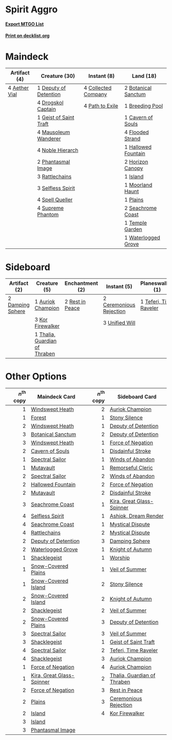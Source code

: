 # Spirit Aggro

#### [Export MTGO List](../collection/Spirit%20Aggro/Spirit%20Aggro.txt)
#### [Print on decklist.org](http://decklist.org/?deckmain=4%09Aether%20Vial%0A2%09Botanical%20Sanctum%0A1%09Breeding%20Pool%0A1%09Cavern%20of%20Souls%0A4%09Collected%20Company%0A1%09Deputy%20of%20Detention%0A4%09Drogskol%20Captain%0A4%09Flooded%20Strand%0A1%09Geist%20of%20Saint%20Traft%0A1%09Hallowed%20Fountain%0A2%09Horizon%20Canopy%0A1%09Island%0A4%09Mausoleum%20Wanderer%0A1%09Moorland%20Haunt%0A4%09Noble%20Hierarch%0A4%09Path%20to%20Exile%0A2%09Phantasmal%20Image%0A1%09Plains%0A3%09Rattlechains%0A2%09Seachrome%20Coast%0A3%09Selfless%20Spirit%0A4%09Spell%20Queller%0A4%09Supreme%20Phantom%0A1%09Temple%20Garden%0A1%09Waterlogged%20Grove&deckside=1%09Auriok%20Champion%0A2%09Ceremonious%20Rejection%0A2%09Damping%20Sphere%0A3%09Kor%20Firewalker%0A2%09Rest%20in%20Peace%0A1%09Teferi,%20Time%20Raveler%0A1%09Thalia,%20Guardian%20of%20Thraben%0A3%09Unified%20Will)
# Maindeck

|                                     Artifact (4)                                      |                                          Creature (30)                                          |                                         Instant (8)                                          |                                          Land (18)                                           |
|---------------------------------------------------------------------------------------|-------------------------------------------------------------------------------------------------|----------------------------------------------------------------------------------------------|----------------------------------------------------------------------------------------------|
|4 [Aether Vial](http://gatherer.wizards.com/Pages/Card/Details.aspx?multiverseid=48146)|1 [Deputy of Detention](http://gatherer.wizards.com/Pages/Card/Details.aspx?multiverseid=457309) |4 [Collected Company](http://gatherer.wizards.com/Pages/Card/Details.aspx?multiverseid=394519)|2 [Botanical Sanctum](http://gatherer.wizards.com/Pages/Card/Details.aspx?multiverseid=417817)|
|                                                                                       |4 [Drogskol Captain](http://gatherer.wizards.com/Pages/Card/Details.aspx?multiverseid=244773)    |4 [Path to Exile](http://gatherer.wizards.com/Pages/Card/Details.aspx?multiverseid=220511)    |1 [Breeding Pool](http://gatherer.wizards.com/Pages/Card/Details.aspx?multiverseid=97088)     |
|                                                                                       |1 [Geist of Saint Traft](http://gatherer.wizards.com/Pages/Card/Details.aspx?multiverseid=409577)|                                                                                              |1 [Cavern of Souls](http://gatherer.wizards.com/Pages/Card/Details.aspx?multiverseid=278058)  |
|                                                                                       |4 [Mausoleum Wanderer](http://gatherer.wizards.com/Pages/Card/Details.aspx?multiverseid=414364)  |                                                                                              |4 [Flooded Strand](http://gatherer.wizards.com/Pages/Card/Details.aspx?multiverseid=405098)   |
|                                                                                       |4 [Noble Hierarch](http://gatherer.wizards.com/Pages/Card/Details.aspx?multiverseid=179434)      |                                                                                              |1 [Hallowed Fountain](http://gatherer.wizards.com/Pages/Card/Details.aspx?multiverseid=97071) |
|                                                                                       |2 [Phantasmal Image](http://gatherer.wizards.com/Pages/Card/Details.aspx?multiverseid=220099)    |                                                                                              |2 [Horizon Canopy](http://gatherer.wizards.com/Pages/Card/Details.aspx?multiverseid=409571)   |
|                                                                                       |3 [Rattlechains](http://gatherer.wizards.com/Pages/Card/Details.aspx?multiverseid=409824)        |                                                                                              |1 [Island](http://gatherer.wizards.com/Pages/Card/Details.aspx?multiverseid=439857)           |
|                                                                                       |3 [Selfless Spirit](http://gatherer.wizards.com/Pages/Card/Details.aspx?multiverseid=414332)     |                                                                                              |1 [Moorland Haunt](http://gatherer.wizards.com/Pages/Card/Details.aspx?multiverseid=233239)   |
|                                                                                       |4 [Spell Queller](http://gatherer.wizards.com/Pages/Card/Details.aspx?multiverseid=414494)       |                                                                                              |1 [Plains](http://gatherer.wizards.com/Pages/Card/Details.aspx?multiverseid=439856)           |
|                                                                                       |4 [Supreme Phantom](http://gatherer.wizards.com/Pages/Card/Details.aspx?multiverseid=447212)     |                                                                                              |2 [Seachrome Coast](http://gatherer.wizards.com/Pages/Card/Details.aspx?multiverseid=209399)  |
|                                                                                       |                                                                                                 |                                                                                              |1 [Temple Garden](http://gatherer.wizards.com/Pages/Card/Details.aspx?multiverseid=405112)    |
|                                                                                       |                                                                                                 |                                                                                              |1 [Waterlogged Grove](http://gatherer.wizards.com/Pages/Card/Details.aspx?multiverseid=464198)|


# Sideboard

|                                       Artifact (2)                                        |                                              Creature (5)                                              |                                     Enchantment (2)                                      |                                           Instant (5)                                            |                                        Planeswalker (1)                                         |
|-------------------------------------------------------------------------------------------|--------------------------------------------------------------------------------------------------------|------------------------------------------------------------------------------------------|--------------------------------------------------------------------------------------------------|-------------------------------------------------------------------------------------------------|
|2 [Damping Sphere](http://gatherer.wizards.com/Pages/Card/Details.aspx?multiverseid=443101)|1 [Auriok Champion](http://gatherer.wizards.com/Pages/Card/Details.aspx?multiverseid=72921)             |2 [Rest in Peace](http://gatherer.wizards.com/Pages/Card/Details.aspx?multiverseid=442021)|2 [Ceremonious Rejection](http://gatherer.wizards.com/Pages/Card/Details.aspx?multiverseid=417613)|1 [Teferi, Time Raveler](http://gatherer.wizards.com/Pages/Card/Details.aspx?multiverseid=461148)|
|                                                                                           |3 [Kor Firewalker](http://gatherer.wizards.com/Pages/Card/Details.aspx?multiverseid=442010)             |                                                                                          |3 [Unified Will](http://gatherer.wizards.com/Pages/Card/Details.aspx?multiverseid=193456)         |                                                                                                 |
|                                                                                           |1 [Thalia, Guardian of Thraben](http://gatherer.wizards.com/Pages/Card/Details.aspx?multiverseid=442025)|                                                                                          |                                                                                                  |                                                                                                 |


# Other Options

|*n*<sup>th</sup> copy|                                           Maindeck Card                                           |*n*<sup>th</sup> copy|                                            Sideboard Card                                            |
|--------------------:|---------------------------------------------------------------------------------------------------|--------------------:|------------------------------------------------------------------------------------------------------|
|                    1|[Windswept Heath](http://gatherer.wizards.com/Pages/Card/Details.aspx?multiverseid=405115)         |                    2|[Auriok Champion](http://gatherer.wizards.com/Pages/Card/Details.aspx?multiverseid=72921)             |
|                    1|[Forest](http://gatherer.wizards.com/Pages/Card/Details.aspx?multiverseid=439860)                  |                    1|[Stony Silence](http://gatherer.wizards.com/Pages/Card/Details.aspx?multiverseid=247425)              |
|                    2|[Windswept Heath](http://gatherer.wizards.com/Pages/Card/Details.aspx?multiverseid=405115)         |                    1|[Deputy of Detention](http://gatherer.wizards.com/Pages/Card/Details.aspx?multiverseid=457309)        |
|                    3|[Botanical Sanctum](http://gatherer.wizards.com/Pages/Card/Details.aspx?multiverseid=417817)       |                    2|[Deputy of Detention](http://gatherer.wizards.com/Pages/Card/Details.aspx?multiverseid=457309)        |
|                    3|[Windswept Heath](http://gatherer.wizards.com/Pages/Card/Details.aspx?multiverseid=405115)         |                    1|[Force of Negation](http://gatherer.wizards.com/Pages/Card/Details.aspx?multiverseid=464001)          |
|                    2|[Cavern of Souls](http://gatherer.wizards.com/Pages/Card/Details.aspx?multiverseid=278058)         |                    1|[Disdainful Stroke](http://gatherer.wizards.com/Pages/Card/Details.aspx?multiverseid=420705)          |
|                    1|[Spectral Sailor](http://gatherer.wizards.com/Pages/Card/Details.aspx?multiverseid=466830)         |                    1|[Winds of Abandon](http://gatherer.wizards.com/Pages/Card/Details.aspx?multiverseid=463986)           |
|                    1|[Mutavault](http://gatherer.wizards.com/Pages/Card/Details.aspx?multiverseid=370733)               |                    1|[Remorseful Cleric](http://gatherer.wizards.com/Pages/Card/Details.aspx?multiverseid=447169)          |
|                    2|[Spectral Sailor](http://gatherer.wizards.com/Pages/Card/Details.aspx?multiverseid=466830)         |                    2|[Winds of Abandon](http://gatherer.wizards.com/Pages/Card/Details.aspx?multiverseid=463986)           |
|                    2|[Hallowed Fountain](http://gatherer.wizards.com/Pages/Card/Details.aspx?multiverseid=97071)        |                    2|[Force of Negation](http://gatherer.wizards.com/Pages/Card/Details.aspx?multiverseid=464001)          |
|                    2|[Mutavault](http://gatherer.wizards.com/Pages/Card/Details.aspx?multiverseid=370733)               |                    2|[Disdainful Stroke](http://gatherer.wizards.com/Pages/Card/Details.aspx?multiverseid=420705)          |
|                    3|[Seachrome Coast](http://gatherer.wizards.com/Pages/Card/Details.aspx?multiverseid=209399)         |                    1|[Kira, Great Glass-Spinner](http://gatherer.wizards.com/Pages/Card/Details.aspx?multiverseid=74445)   |
|                    4|[Selfless Spirit](http://gatherer.wizards.com/Pages/Card/Details.aspx?multiverseid=414332)         |                    1|[Ashiok, Dream Render](http://gatherer.wizards.com/Pages/Card/Details.aspx?multiverseid=461155)       |
|                    4|[Seachrome Coast](http://gatherer.wizards.com/Pages/Card/Details.aspx?multiverseid=209399)         |                    1|[Mystical Dispute](http://gatherer.wizards.com/Pages/Card/Details.aspx?multiverseid=473020)           |
|                    4|[Rattlechains](http://gatherer.wizards.com/Pages/Card/Details.aspx?multiverseid=409824)            |                    2|[Mystical Dispute](http://gatherer.wizards.com/Pages/Card/Details.aspx?multiverseid=473020)           |
|                    2|[Deputy of Detention](http://gatherer.wizards.com/Pages/Card/Details.aspx?multiverseid=457309)     |                    3|[Damping Sphere](http://gatherer.wizards.com/Pages/Card/Details.aspx?multiverseid=443101)             |
|                    2|[Waterlogged Grove](http://gatherer.wizards.com/Pages/Card/Details.aspx?multiverseid=464198)       |                    1|[Knight of Autumn](http://gatherer.wizards.com/Pages/Card/Details.aspx?multiverseid=452933)           |
|                    1|[Shacklegeist](http://gatherer.wizards.com/Pages/Card/Details.aspx?multiverseid=488252)            |                    1|[Worship](http://gatherer.wizards.com/Pages/Card/Details.aspx?multiverseid=25553)                     |
|                    1|[Snow-Covered Plains](http://gatherer.wizards.com/Pages/Card/Details.aspx?multiverseid=121267)     |                    1|[Veil of Summer](http://gatherer.wizards.com/Pages/Card/Details.aspx?multiverseid=466952)             |
|                    1|[Snow-Covered Island](http://gatherer.wizards.com/Pages/Card/Details.aspx?multiverseid=121130)     |                    2|[Stony Silence](http://gatherer.wizards.com/Pages/Card/Details.aspx?multiverseid=247425)              |
|                    2|[Snow-Covered Island](http://gatherer.wizards.com/Pages/Card/Details.aspx?multiverseid=121130)     |                    2|[Knight of Autumn](http://gatherer.wizards.com/Pages/Card/Details.aspx?multiverseid=452933)           |
|                    2|[Shacklegeist](http://gatherer.wizards.com/Pages/Card/Details.aspx?multiverseid=488252)            |                    2|[Veil of Summer](http://gatherer.wizards.com/Pages/Card/Details.aspx?multiverseid=466952)             |
|                    2|[Snow-Covered Plains](http://gatherer.wizards.com/Pages/Card/Details.aspx?multiverseid=121267)     |                    3|[Deputy of Detention](http://gatherer.wizards.com/Pages/Card/Details.aspx?multiverseid=457309)        |
|                    3|[Spectral Sailor](http://gatherer.wizards.com/Pages/Card/Details.aspx?multiverseid=466830)         |                    3|[Veil of Summer](http://gatherer.wizards.com/Pages/Card/Details.aspx?multiverseid=466952)             |
|                    3|[Shacklegeist](http://gatherer.wizards.com/Pages/Card/Details.aspx?multiverseid=488252)            |                    1|[Geist of Saint Traft](http://gatherer.wizards.com/Pages/Card/Details.aspx?multiverseid=409577)       |
|                    4|[Spectral Sailor](http://gatherer.wizards.com/Pages/Card/Details.aspx?multiverseid=466830)         |                    2|[Teferi, Time Raveler](http://gatherer.wizards.com/Pages/Card/Details.aspx?multiverseid=461148)       |
|                    4|[Shacklegeist](http://gatherer.wizards.com/Pages/Card/Details.aspx?multiverseid=488252)            |                    3|[Auriok Champion](http://gatherer.wizards.com/Pages/Card/Details.aspx?multiverseid=72921)             |
|                    1|[Force of Negation](http://gatherer.wizards.com/Pages/Card/Details.aspx?multiverseid=464001)       |                    4|[Auriok Champion](http://gatherer.wizards.com/Pages/Card/Details.aspx?multiverseid=72921)             |
|                    1|[Kira, Great Glass-Spinner](http://gatherer.wizards.com/Pages/Card/Details.aspx?multiverseid=74445)|                    2|[Thalia, Guardian of Thraben](http://gatherer.wizards.com/Pages/Card/Details.aspx?multiverseid=442025)|
|                    2|[Force of Negation](http://gatherer.wizards.com/Pages/Card/Details.aspx?multiverseid=464001)       |                    3|[Rest in Peace](http://gatherer.wizards.com/Pages/Card/Details.aspx?multiverseid=442021)              |
|                    2|[Plains](http://gatherer.wizards.com/Pages/Card/Details.aspx?multiverseid=439856)                  |                    3|[Ceremonious Rejection](http://gatherer.wizards.com/Pages/Card/Details.aspx?multiverseid=417613)      |
|                    2|[Island](http://gatherer.wizards.com/Pages/Card/Details.aspx?multiverseid=439857)                  |                    4|[Kor Firewalker](http://gatherer.wizards.com/Pages/Card/Details.aspx?multiverseid=442010)             |
|                    3|[Island](http://gatherer.wizards.com/Pages/Card/Details.aspx?multiverseid=439857)                  |                     |                                                                                                      |
|                    3|[Phantasmal Image](http://gatherer.wizards.com/Pages/Card/Details.aspx?multiverseid=220099)        |                     |                                                                                                      |

